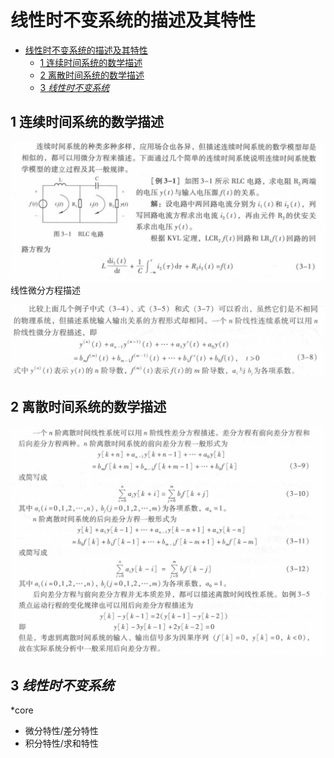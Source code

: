 <!--
 * @Author: 小叶同学
 * @Date: 2024-03-21 20:00:43
 * @LastEditors: Please set LastEditors
 * @LastEditTime: 2024-03-21 20:13:33
 * @Description: 请填写简介
-->
# 线性时不变系统的描述及其特性

<!-- @import "[TOC]" {cmd="toc" depthFrom=1 depthTo=6 orderedList=false} -->

<!-- code_chunk_output -->

- [线性时不变系统的描述及其特性](#线性时不变系统的描述及其特性)
  - [1 连续时间系统的数学描述](#1-连续时间系统的数学描述)
  - [2 离散时间系统的数学描述](#2-离散时间系统的数学描述)
  - [3 *线性时不变系统*](#3-线性时不变系统)

<!-- /code_chunk_output -->


## 1 连续时间系统的数学描述

![alt text](image.png)
线性微分方程描述

![alt text](image-1.png)


## 2 离散时间系统的数学描述

![alt text](image-2.png)


## 3 *线性时不变系统*

*core

- 微分特性/差分特性
- 积分特性/求和特性
